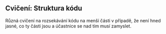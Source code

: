## Cvičení: Struktura kódu

Různá cvičení na rozsekávání kódu na menší části v případě, že není hned jasné, co ty části jsou a účastnice se nad tím musí zamyslet.
